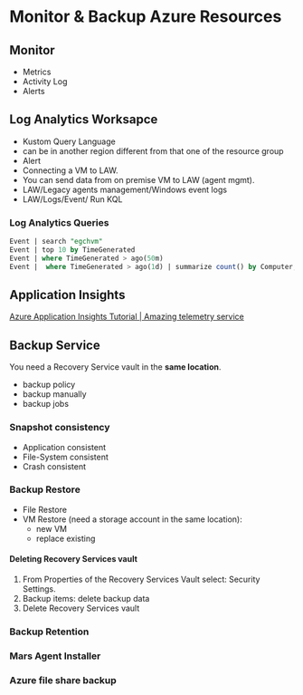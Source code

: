 # Monitor & Backup Azure Resources

## Monitor
- Metrics
- Activity Log
- Alerts
## Log Analytics Worksapce
- Kustom Query Language
- can be in another region different from that one of the resource group
- Alert
- Connecting a VM to LAW.
- You can send data from on premise VM to LAW (agent mgmt).
- LAW/Legacy agents management/Windows event logs
- LAW/Logs/Event/ Run KQL

### Log Analytics Queries
```sql
Event | search "egchvm"
Event | top 10 by TimeGenerated
Event | where TimeGenerated > ago(50m)
Event |  where TimeGenerated > ago(1d) | summarize count() by Computer,Source

```




## Application Insights
[Azure Application Insights Tutorial | Amazing telemetry service](https://www.youtube.com/watch?v=A0jAeGf2zUQ&t=541s)

## Backup Service
You need a Recovery Service vault in the **same location**.
- backup policy
- backup manually
- backup jobs
### Snapshot consistency
- Application consistent
- File-System consistent
- Crash consistent

### Backup Restore
- File Restore
- VM Restore (need a storage account in the same location):
    - new VM
    - replace existing
#### Deleting Recovery Services vault
<ol>
<li>From Properties of the Recovery Services Vault select: Security Settings.</li>
<li>Backup items: delete backup data</li>
<li>Delete Recovery Services vault</li>
</ol>

### Backup Retention
### Mars Agent Installer
### Azure file share backup